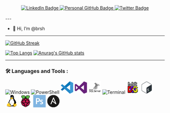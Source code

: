 <div id="badges" align="center">
  <a href="https://www.linkedin.com/in/bsheaffer/">
    <img src="https://img.shields.io/badge/LinkedIn-blue?logo=linkedin&logoColor=white" alt="LinkedIn Badge"/>
  </a>
  <a href="https://www.github.com/brsh">
    <img src="https://img.shields.io/badge/GitHub-brightgreen?logo=github&logoColor=white" alt="Personal GitHub Badge" />
  </a>
  <a href="https://twitter.com/TheBrsh">
    <img src="https://img.shields.io/badge/Twitter-blue?logo=twitter&logoColor=white" alt="Twitter Badge"/>
  </a>
  <br>
  <img src="https://komarev.com/ghpvc/?username=brsh&style=flat-square&color=blue" alt=""/>
</div>
---

- 👋 Hi, I’m @brsh

---

[![GitHub Streak](http://github-readme-streak-stats.herokuapp.com?user=brsh&hide_border=true&date_format=M%20j%5B%2C%20Y%5D)](https://git.io/streak-stats)

[![Top Langs](https://github-readme-stats.vercel.app/api/top-langs/?username=brsh&layout=compact&count_private=true)](https://github.com/anuraghazra/github-readme-stats)
[![Anurag's GitHub stats](https://github-readme-stats.vercel.app/api?username=brsh)](https://github.com/anuraghazra/github-readme-stats)

---

### 🛠️ Languages and Tools :
<div>
  <img src="https://avatars.githubusercontent.com/u/6154722?s=200&v=4"  title="Windows" alt="Windows" width="40" height="40"/>
  <img src="https://github.com/PowerShell/PowerShell/blob/master/assets/ps_black_64.svg"  title="PowerShell" alt="PowerShell" width="40" height="40"/>
  <img src="https://github.com/devicons/devicon/blob/master/icons/vscode/vscode-original.svg" title="VSCode" alt="VSCode" width="40" height="40"/>
  <img src="https://github.com/devicons/devicon/blob/master/icons/visualstudio/visualstudio-plain.svg" title="VisualStudio" alt="VisualStudio" width="40" height="40"/>
  <img src="https://github.com/devicons/devicon/blob/master/icons/microsoftsqlserver/microsoftsqlserver-plain-wordmark.svg" title="MSSQL" alt="MSSQL" width="40" height="40"/>
  <img src="https://github.com/microsoft/terminal/blob/main/res/terminal/Terminal.svg" title="Terminal" alt="Terminal" width="40" height="40"/>
  <img src="https://github.com/devicons/devicon/blob/master/icons/msdos/msdos-original.svg" title="MSDOS" alt="MSDOS" width="40" height="40"/>
  <img src="https://github.com/devicons/devicon/blob/master/icons/bash/bash-original.svg" title="Bash" alt="Bash" width="40" height="40"/>
  <img src="https://github.com/devicons/devicon/blob/master/icons/linux/linux-original.svg" title="Linux" alt="Linux" width="40" height="40"/>
  <img src="https://github.com/devicons/devicon/blob/master/icons/raspberrypi/raspberrypi-original.svg" title="RaspberryPi" alt="RaspberryPi" width="40" height="40"/>
  <img src="https://github.com/devicons/devicon/blob/master/icons/photoshop/photoshop-plain.svg" title="Photoshop" alt="Photoshop" width="40" height="40"/>
  <img src="https://github.com/devicons/devicon/blob/master/icons/ansible/ansible-original.svg" title="Ansible" alt="Ansible" width="40" height="40"/>
</div>
